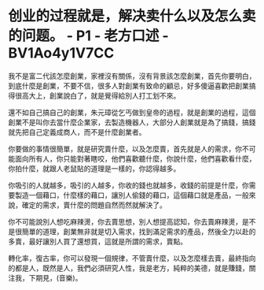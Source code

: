 # 创业的过程就是，解决卖什么以及怎么卖的问题。 - P1 - 老方口述 - BV1Ao4y1V7CC

我不是富二代該怎麼創業，家裡沒有關係，沒有背景該怎麼創業，首先你要明白，到底什麼是創業，不要不信，很多人對創業有致命的顧忌，好多傻逼喜歡把創業搞得很高大上，創業說白了，就是覺得給別人打工划不來。

還不如自己搞自己的創業，朱元璋從乞丐做到皇帝的過程，就是創業的過程，這個創業不是叫你去當什麼企業家，去製造機器人，大部分人創業就是為了搞錢，搞錢就先把自己定義成商人，而不是什麼創業者。

你要做的事情很簡單，就是研究賣什麼，以及怎麼賣，首先就是人的需求，你不可能面向所有人，你只能對著瞎咬，他們喜歡聽什麼，你說什麼，他們喜歡看什麼，你拍什麼，就跟人老鼠貼的道理是一樣的，你認得越多。

你吸引的人就越多，吸引的人越多，你收的錢也就越多，收錢的前提是什麼，你需要製造一個藉口，什麼樣的藉口，讓別人偷錢的藉口，這個藉口就是產品，一般來說，確定的需求，賣什麼的問題自然而然就解決了。

你不可能說別人想吃麻辣燙，你去賣思想，別人想提高認知，你去賣麻辣燙，是不是很簡單的道理，創業無非就是切入需求，找到滿足需求的產品，然後全力以赴的多賣，最好讓別人買了還想買，這就是所謂的需求，賣點。

轉化率，復古率，你可以發現一個規律，不管賣什麼，以及怎麼樣去賣，最終指向的都是人，既然是人，我們必須研究人性，我是老方，純粹的美德，就是賺錢，關注我，下期見，(音樂)。

